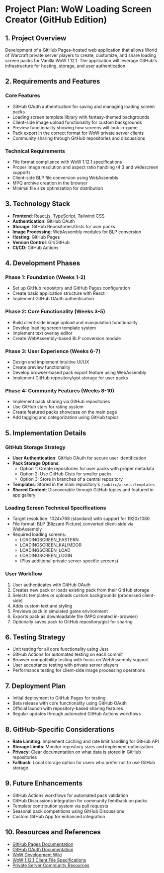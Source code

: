 # Project Plan: WoW Loading Screen Creator (GitHub Edition)

## 1. Project Overview
Development of a GitHub Pages-hosted web application that allows World of Warcraft private server players to create, customize, and share loading screen packs for Vanilla WoW 1.12.1. The application will leverage GitHub's infrastructure for hosting, storage, and user authentication.

## 2. Requirements and Features

### Core Features
- GitHub OAuth authentication for saving and managing loading screen packs
- Loading screen template library with fantasy-themed backgrounds
- Client-side image upload functionality for custom backgrounds
- Preview functionality showing how screens will look in-game
- Pack export in the correct format for WoW private server clients
- Community sharing through GitHub repositories and discussions

### Technical Requirements
- File format compliance with WoW 1.12.1 specifications
- Proper image resolution and aspect ratio handling (4:3 and widescreen support)
- Client-side BLP file conversion using WebAssembly
- MPQ archive creation in the browser
- Minimal file size optimization for distribution

## 3. Technology Stack
- **Frontend**: React.js, TypeScript, Tailwind CSS
- **Authentication**: GitHub OAuth
- **Storage**: GitHub Repositories/Gists for user packs
- **Image Processing**: WebAssembly modules for BLP conversion
- **Hosting**: GitHub Pages
- **Version Control**: Git/GitHub
- **CI/CD**: GitHub Actions

## 4. Development Phases

### Phase 1: Foundation (Weeks 1-2)
- Set up GitHub repository and GitHub Pages configuration
- Create basic application structure with React
- Implement GitHub OAuth authentication

### Phase 2: Core Functionality (Weeks 3-5)
- Build client-side image upload and manipulation functionality
- Develop loading screen template system
- Implement text overlay editor
- Create WebAssembly-based BLP conversion module

### Phase 3: User Experience (Weeks 6-7)
- Design and implement intuitive UI/UX
- Create preview functionality
- Develop browser-based pack export feature using WebAssembly
- Implement GitHub repository/gist storage for user packs

### Phase 4: Community Features (Weeks 8-10)
- Implement pack sharing via GitHub repositories
- Use GitHub stars for rating system
- Create featured packs showcase on the main page
- Add tagging and categorization using GitHub topics

## 5. Implementation Details

### GitHub Storage Strategy
- **User Authentication**: GitHub OAuth for secure user identification
- **Pack Storage Options**:
  - Option 1: Create repositories for user packs with proper metadata
  - Option 2: Use GitHub Gists for smaller packs
  - Option 3: Store in branches of a central repository
- **Templates**: Stored in the main repository's `/public/assets/templates`
- **Shared Content**: Discoverable through GitHub topics and featured in app gallery

### Loading Screen Technical Specifications
- Target resolution: 1024x768 (standard) with support for 1920x1080
- File format: BLP (Blizzard Picture) converted client-side via WebAssembly
- Required loading screens:
  - LOADINGSCREEN_EASTERN
  - LOADINGSCREEN_KALIMDOR
  - LOADINGSCREEN_LOAD
  - LOADINGSCREEN_LOGIN
  - (Plus additional private server-specific screens)

### User Workflow
1. User authenticates with GitHub OAuth
2. Creates new pack or loads existing pack from their GitHub storage
3. Selects templates or uploads custom backgrounds (processed client-side)
4. Adds custom text and styling
5. Previews pack in simulated game environment
6. Exports pack as downloadable file (MPQ created in-browser)
7. Optionally saves pack to GitHub repository/gist for sharing

## 6. Testing Strategy
- Unit testing for all core functionality using Jest
- GitHub Actions for automated testing on each commit
- Browser compatibility testing with focus on WebAssembly support
- User acceptance testing with private server players
- Performance testing for client-side image processing operations

## 7. Deployment Plan
- Initial deployment to GitHub Pages for testing
- Beta release with core functionality using GitHub OAuth
- Official launch with repository-based sharing features
- Regular updates through automated GitHub Actions workflows

## 8. GitHub-Specific Considerations
- **Rate Limiting**: Implement caching and rate limit handling for GitHub API
- **Storage Limits**: Monitor repository sizes and implement optimization
- **Privacy**: Clear documentation on what data is stored in GitHub repositories
- **Fallback**: Local storage option for users who prefer not to use GitHub storage

## 9. Future Enhancements
- GitHub Actions workflows for automated pack validation
- GitHub Discussions integration for community feedback on packs
- Template contribution system via pull requests
- Seasonal pack competitions using GitHub Discussions
- Custom GitHub App for enhanced integration

## 10. Resources and References
- [GitHub Pages Documentation](https://docs.github.com/en/pages)
- [GitHub OAuth Documentation](https://docs.github.com/en/developers/apps/building-oauth-apps)
- [WoW Development Wiki](https://wowdev.wiki/)
- [WoW 1.12.1 Client File Specifications](https://wowdev.wiki/BLP)
- [Private Server Community Resources](https://wowdev.wiki/)
